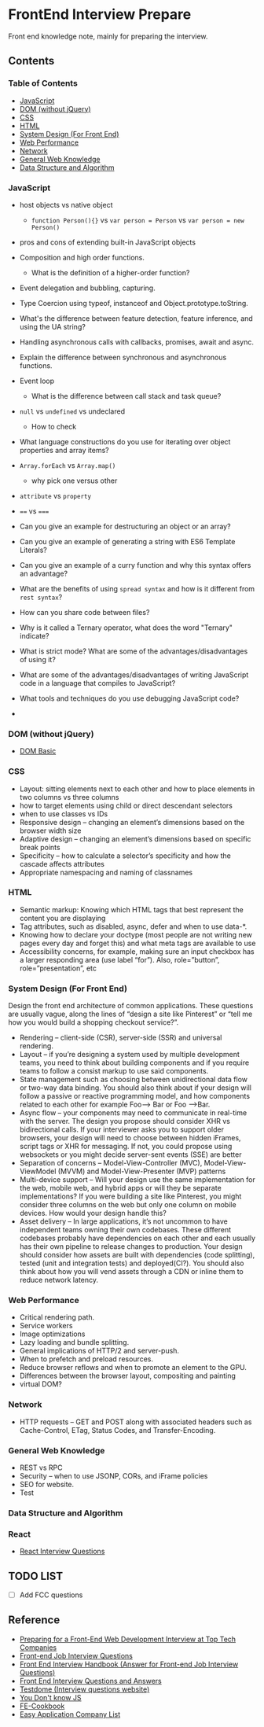 # FrontEnd Interview Prepare <!-- omit in toc -->
Front end knowledge note, mainly for preparing the interview.

## Contents <!-- omit in toc -->
### Table of Contents <!-- omit in toc -->
- [JavaScript](#javascript)
- [DOM (without jQuery)](#dom-without-jquery)
- [CSS](#css)
- [HTML](#html)
- [System Design (For Front End)](#system-design-for-front-end)
- [Web Performance](#web-performance)
- [Network](#network)
- [General Web Knowledge](#general-web-knowledge)
- [Data Structure and Algorithm](#data-structure-and-algorithm)

### JavaScript


- host objects vs native object
  - `function Person(){}` vs `var person = Person` vs `var person = new Person()`
- pros and cons of extending built-in JavaScript objects
- Composition and high order functions.
  - What is the definition of a higher-order function?
- Event delegation and bubbling, capturing.
- Type Coercion using typeof, instanceof and Object.prototype.toString.
- What's the difference between feature detection, feature inference, and using the UA string?
- Handling asynchronous calls with callbacks, promises, await and async.
- Explain the difference between synchronous and asynchronous functions.

- Event loop
  - What is the difference between call stack and task queue?
- `null` vs `undefined` vs undeclared
  - How to check
- What language constructions do you use for iterating over object properties and array items?
- `Array.forEach` vs `Array.map()`
  - why pick one versus other
- `attribute` vs `property`
- `==` vs `===`

- Can you give an example for destructuring an object or an array?
- Can you give an example of generating a string with ES6 Template Literals?
- Can you give an example of a curry function and why this syntax offers an advantage?
- What are the benefits of using `spread syntax` and how is it different from `rest syntax`?
- How can you share code between files?

- Why is it called a Ternary operator, what does the word "Ternary" indicate?
- What is strict mode? What are some of the advantages/disadvantages of using it?
- What are some of the advantages/disadvantages of writing JavaScript code in a language that compiles to JavaScript?
- What tools and techniques do you use debugging JavaScript code?
-

### DOM (without jQuery)
- [DOM Basic](/src/dom/dom.md)

### CSS
-  Layout: sitting elements next to each other and how to place elements in two columns vs three columns
-  how to target elements using child or direct descendant selectors
-  when to use classes vs IDs
-  Responsive design – changing an element’s dimensions based on the browser width size
-  Adaptive design – changing an element’s dimensions based on specific break points
-  Specificity – how to calculate a selector’s specificity and how the cascade affects attributes
-  Appropriate namespacing and naming of classnames

### HTML
- Semantic markup: Knowing which HTML tags that best represent the content you are displaying
- Tag attributes, such as disabled, async, defer and when to use data-*.
- Knowing how to declare your doctype (most people are not writing new pages every day and forget this) and what meta tags are available to use
- Accessibility concerns, for example, making sure an input checkbox has a larger responding area (use label “for”). Also, role=”button”, role=”presentation”, etc

### System Design (For Front End)
Design the front end architecture of common applications. These questions are usually vague, along the lines of “design a site like Pinterest” or “tell me how you would build a shopping checkout service?”.

- Rendering – client-side (CSR), server-side (SSR) and universal rendering.
- Layout – if you’re designing a system used by multiple development teams, you need to think about building components and if you require teams to follow a consist markup to use said components.
- State management such as choosing between unidirectional data flow or two-way data binding. You should also think about if your design will follow a passive or reactive programming model, and how components related to each other for example Foo–> Bar or Foo –>Bar.
- Async flow – your components may need to communicate in real-time with the server. The design you propose should consider XHR vs bidirectional calls. If your interviewer asks you to support older browsers, your design will need to choose between hidden iFrames, script tags or XHR for messaging. If not, you could propose using websockets or you might decide server-sent events (SSE) are better
- Separation of concerns – Model-View-Controller (MVC), Model-View-ViewModel (MVVM) and Model-View-Presenter (MVP) patterns
- Multi-device support – Will your design use the same implementation for the web, mobile web, and hybrid apps or will they be separate implementations? If you were building a site like Pinterest, you might consider three columns on the web but only one column on mobile devices. How would your design handle this?
- Asset delivery – In large applications, it’s not uncommon to have independent teams owning their own codebases. These different codebases probably have dependencies on each other and each usually has their own pipeline to release changes to production. Your design should consider how assets are built with dependencies (code splitting), tested (unit and integration tests) and deployed(CI?). You should also think about how you will vend assets through a CDN or inline them to reduce network latency.

### Web Performance
- Critical rendering path.
- Service workers
- Image optimizations
- Lazy loading and bundle splitting.
- General implications of HTTP/2 and server-push.
- When to prefetch and preload resources.
- Reduce browser reflows and when to promote an element to the GPU.
- Differences between the browser layout, compositing and painting
- virtual DOM?

### Network
- HTTP requests – GET and POST along with associated headers such as Cache-Control, ETag, Status Codes, and Transfer-Encoding.

### General Web Knowledge
- REST vs RPC
- Security – when to use JSONP, CORs, and iFrame policies
- SEO for website.
- Test

### Data Structure and Algorithm

### React
- [React Interview Questions](src/react/interview.md)

## TODO LIST <!-- omit in toc -->
- [ ] Add FCC questions

## Reference <!-- omit in toc -->
- [Preparing for a Front-End Web Development Interview at Top Tech Companies](http://davidshariff.com/blog/preparing-for-a-front-end-web-development-interview-in-2017/)
- [Front-end Job Interview Questions](https://github.com/h5bp/Front-end-Developer-Interview-Questions)
- [Front End Interview Handbook (Answer for Front-end Job Interview Questions)](https://github.com/yangshun/front-end-interview-handbook)
- [Front End Interview Questions and Answers](https://github.com/wwwebman/front-end-interview-questions#javascript-coding-questions)
- [Testdome (Interview questions website)](https://www.testdome.com/d/javascript-interview-questions/2)
- [You Don't know JS](https://github.com/getify/You-Dont-Know-JS)
- [FE-Cookbook](https://github.com/hijiangtao/FE-Cookbook)
- [Easy Application Company List](https://github.com/j-delaney/easy-application)
